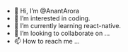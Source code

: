 - 👋 Hi, I’m @AnantArora
- 👀 I’m interested in coding.
- 🌱 I’m currently learning react-native.
- 💞️ I’m looking to collaborate on ...
- 📫 How to reach me ...

<!---
AnantArora/AnantArora is a ✨ special ✨ repository because its `README.md` (this file) appears on your GitHub profile.
You can click the Preview link to take a look at your changes.
--->
